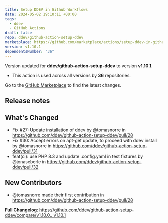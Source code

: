 ```yaml
---
title: Setup DDEV in Github Workflows
date: 2024-05-02 19:10:11 +00:00
tags:
  - ddev
  - GitHub Actions
draft: false
repo: ddev/github-action-setup-ddev
marketplace: https://github.com/marketplace/actions/setup-ddev-in-github-workflows
version: v1.10.1
dependentsNumber: "36"
---
```



Version updated for **ddev/github-action-setup-ddev** to version **v1.10.1**.
- This action is used across all versions by **36** repositories.

Go to the [GitHub Marketplace](https://github.com/marketplace/actions/setup-ddev-in-github-workflows) to find the latest changes.

## Release notes

## What's Changed
* Fix #27: Update installation of ddev by @tomasnorre in https://github.com/ddev/github-action-setup-ddev/pull/28
* Fix #30: Accept errors on apt-get update, to proceed with ddev install by @tomasnorre in https://github.com/ddev/github-action-setup-ddev/pull/31
* feat(ci): use PHP 8.3 and update .config.yaml in test fixtures by @jonaseberle in https://github.com/ddev/github-action-setup-ddev/pull/32

## New Contributors
* @tomasnorre made their first contribution in https://github.com/ddev/github-action-setup-ddev/pull/28

**Full Changelog**: https://github.com/ddev/github-action-setup-ddev/compare/v1.10.0...v1.10.1
